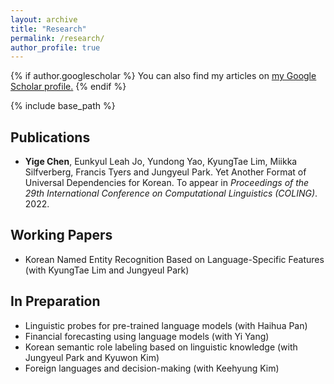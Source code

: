 ```yaml
---
layout: archive
title: "Research"
permalink: /research/
author_profile: true
---
```


{% if author.googlescholar %}
  You can also find my articles on <u><a href="{{author.googlescholar}}">my Google Scholar profile</a>.</u>
{% endif %}

{% include base_path %}

## Publications

* **Yige Chen**, Eunkyul Leah Jo, Yundong Yao, KyungTae Lim, Miikka Silfverberg, Francis Tyers and Jungyeul Park. Yet Another Format of Universal Dependencies for Korean. To appear in *Proceedings of the 29th International Conference on Computational Linguistics (COLING)*. 2022. 

## Working Papers

* Korean Named Entity Recognition Based on Language-Specific Features (with KyungTae Lim and Jungyeul Park) 

## In Preparation

* Linguistic probes for pre-trained language models (with Haihua Pan)
* Financial forecasting using language models (with Yi Yang)
* Korean semantic role labeling based on linguistic knowledge (with Jungyeul Park and Kyuwon Kim)
* Foreign languages and decision-making (with Keehyung Kim)
